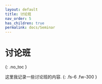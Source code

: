 ```yaml
---
layout: default
title: 讨论班
nav_order: 5
has_children: true
permalink: docs/Seminar
---
```


# 讨论班
{: .no_toc }

这里我记录一些讨论班的内容.
{: .fs-6 .fw-300 }
